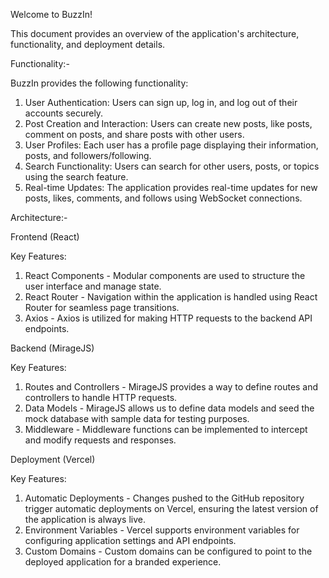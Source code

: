 Welcome to BuzzIn! 

This document provides an overview of the application's architecture, functionality, and deployment details.

Functionality:-

BuzzIn provides the following functionality:

1. User Authentication: Users can sign up, log in, and log out of their accounts securely.
2. Post Creation and Interaction: Users can create new posts, like posts, comment on posts, and share posts with other users.
3. User Profiles: Each user has a profile page displaying their information, posts, and followers/following.
4. Search Functionality: Users can search for other users, posts, or topics using the search feature.
5. Real-time Updates: The application provides real-time updates for new posts, likes, comments, and follows using WebSocket connections.


Architecture:-

Frontend (React)

Key Features:

1. React Components - Modular components are used to structure the user interface and manage state.
2. React Router - Navigation within the application is handled using React Router for seamless page transitions.
3. Axios - Axios is utilized for making HTTP requests to the backend API endpoints.

Backend (MirageJS)

Key Features:

1. Routes and Controllers - MirageJS provides a way to define routes and controllers to handle HTTP requests.
2. Data Models - MirageJS allows us to define data models and seed the mock database with sample data for testing purposes.
3. Middleware - Middleware functions can be implemented to intercept and modify requests and responses.

Deployment (Vercel)

Key Features:

1. Automatic Deployments - Changes pushed to the GitHub repository trigger automatic deployments on Vercel, ensuring the latest version of the application is always live.
2. Environment Variables - Vercel supports environment variables for configuring application settings and API endpoints.
3. Custom Domains - Custom domains can be configured to point to the deployed application for a branded experience.
